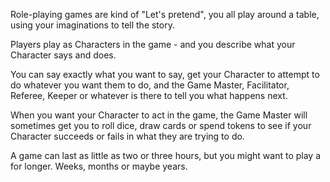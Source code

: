 Role-playing games are kind of "Let's pretend", you all play around a table, using your
imaginations to tell the story.

Players play as Characters in the game - and you describe what your
Character says and does.

You can say exactly what you want to say, get your Character to attempt to do whatever you
want them to do, and the Game Master, Facilitator, Referee, Keeper or whatever is
there to tell you what happens next.

When you want your Character to act in  the game, the Game Master will sometimes
get you to roll dice, draw cards or spend tokens to see if your Character succeeds or fails
in what they are trying to do.

A game can last as little as two or three hours, but you might want to play a for
longer. Weeks, months or maybe years.
